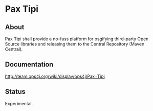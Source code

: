 Pax Tipi 
========

## About

Pax Tipi shall provide a no-fuss platform for osgifying third-party Open Source libraries and releasing them to the Central Repository (Maven Central).

## Documentation

http://team.ops4j.org/wiki/display/ops4j/Pax+Tipi

## Status

Experimental. 

